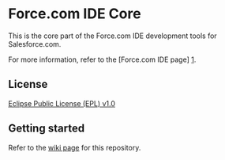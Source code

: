 Force.com IDE Core
========

This is the core part of the Force.com IDE development tools for
Salesforce.com.

For more information, refer to the [Force.com IDE page] [1].

License
-------

[Eclipse Public License (EPL) v1.0][2]

[1]: https://developer.salesforce.com/page/Force.com_IDE
[2]: http://wiki.eclipse.org/EPL

Getting started
---------------

Refer to the [wiki page](https://git.soma.salesforce.com/nchen/ide.core/wiki/Getting-started) for this repository.
